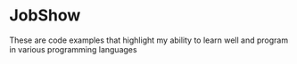 # JobShow
These are code examples that highlight my ability to learn well and program in various programming languages
